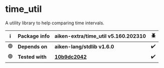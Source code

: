 # time_util

A utility library to help comparing time intervals.

| ℹ️  | Package info    | aiken-extra/time_util v5.160.202310                                                                 | 🪲  |
| --- | --------------- | --------------------------------------------------------------------------------------------------- | --- |
| 🟢  | **Depends on**  | **aiken-lang/stdlib v1.6.0**                                                                        | ✔️  |
| 🟢  | **Tested with** | **[10b9dc2042](https://github.com/aiken-lang/aiken/tree/10b9dc204257328b758692d9c714b576d3b0a1dc)** | ✔️  |
